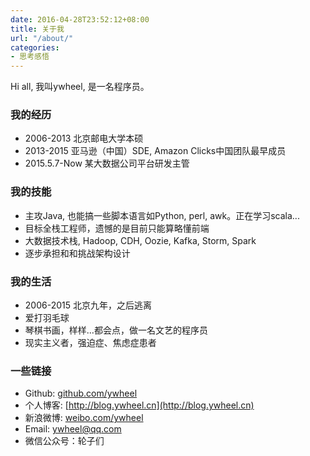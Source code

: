 ```yaml
---
date: 2016-04-28T23:52:12+08:00
title: 关于我
url: "/about/"
categories:
- 思考感悟
---
```


Hi all, 我叫ywheel, 是一名程序员。

### 我的经历

- 2006-2013 北京邮电大学本硕
- 2013-2015 亚马逊（中国）SDE, Amazon Clicks中国团队最早成员
- 2015.5.7-Now 某大数据公司平台研发主管

### 我的技能

- 主攻Java, 也能搞一些脚本语言如Python, perl, awk。正在学习scala...
- 目标全栈工程师，遗憾的是目前只能算略懂前端
- 大数据技术栈, Hadoop, CDH, Oozie, Kafka, Storm, Spark
- 逐步承担和和挑战架构设计

### 我的生活

- 2006-2015 北京九年，之后逃离
- 爱打羽毛球
- 琴棋书画，样样...都会点，做一名文艺的程序员
- 现实主义者，强迫症、焦虑症患者

### 一些链接

- Github: [github.com/ywheel](https://github.com/ywheel)
- 个人博客: [http://blog.ywheel.cn](http://blog.ywheel.cn)
- 新浪微博: [weibo.com/ywheel](http://weibo.com/ywheel)
- Email: ywheel@qq.com
- 微信公众号：轮子们